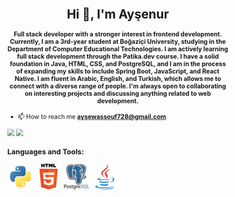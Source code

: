 <h1 align="center">Hi 👋, I'm Ayşenur</h1>

<h4 align="center">Full stack developer with a stronger interest in frontend development. Currently, I am a 3rd-year student at Boğaziçi University, studying in the Department of Computer Educational Technologies. I am actively learning full stack development through the Patika.dev course. I have a solid foundation in Java, HTML, CSS, and PostgreSQL, and I am in the process of expanding my skills to include Spring Boot, JavaScript, and React Native. I am fluent in Arabic, English, and Turkish, which allows me to connect with a diverse range of people. I'm always open to collaborating on interesting projects and discussing anything related to web development.</h4>

- 📫 How to reach me **aysewassouf728@gmail.com**
  
<div> <a href="https://www.linkedin.com/in/ayşenur-şeyhvassuf/" target="_blank"><img src="https://img.shields.io/badge/LinkedIn-0077B5?style=for-the-badge&logo=linkedin&logoColor=white" target="_blank"></a>
<a href="https://github.com/aysenurr2" target="_blank"><img src="https://img.shields.io/badge/GitHub-100000?style=for-the-badge&logo=github&logoColor=white" target="_blank"></a>
<p align="left">


<h3 align="left">Languages and Tools:</h3>
<p align="left">
<img src="https://raw.githubusercontent.com/teamedwardforever/Readme-Generator/71f25dd8b98329b168142a6b782a107b75eab178/svg/Skills/Languages/python-original.svg" alt="Python" width="60" height="60"/>
<img src="https://raw.githubusercontent.com/teamedwardforever/Readme-Generator/71f25dd8b98329b168142a6b782a107b75eab178/svg/Skills/Frontend/html5-original-wordmark.svg" alt="HTML" width="60" height="60"/>
<img src="https://raw.githubusercontent.com/teamedwardforever/Readme-Generator/71f25dd8b98329b168142a6b782a107b75eab178/svg/Skills/Database/postgresql-original-wordmark.svg" alt="Postgresql" width="60" height="60"/>
<img src="https://raw.githubusercontent.com/teamedwardforever/Readme-Generator/71f25dd8b98329b168142a6b782a107b75eab178/svg/Skills/Languages/java-original.svg" alt="Java" width="60" height="60"/>
</p>
